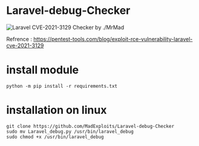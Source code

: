 # Laravel-debug-Checker

![Laravel](https://img.shields.io/badge/Laravel-FF2D20?style=flat-square&logo=laravel&logoColor=white) CVE-2021-3129 Checker by ./MrMad

Refrence : https://pentest-tools.com/blog/exploit-rce-vulnerability-laravel-cve-2021-3129


# install module

```
python -m pip install -r requirements.txt
```

# installation on linux

```
git clone https://github.com/MadExploits/Laravel-debug-Checker
sudo mv Laravel_debug.py /usr/bin/laravel_debug
sudo chmod +x /usr/bin/laravel_debug
```
